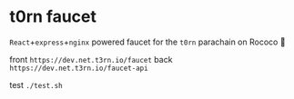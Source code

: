 # t0rn faucet

`React`+`express`+`nginx` powered faucet for the `t0rn` parachain on Rococo 🚿

front `https://dev.net.t3rn.io/faucet`
back `https://dev.net.t3rn.io/faucet-api`

test `./test.sh`
